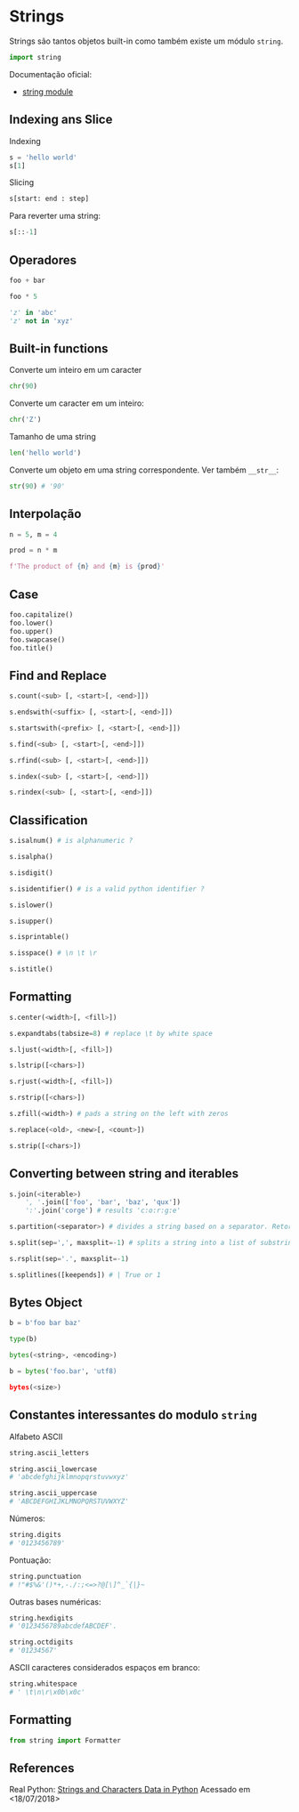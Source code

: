 # Strings

Strings são tantos objetos built-in como também existe um módulo `string`.
```python
import string
```

Documentação oficial:
- [string module](https://docs.python.org/3/library/string.html)

## Indexing ans Slice

Indexing
```python
s = 'hello world'
s[1]
```
Slicing
```python
s[start: end : step]
```

Para reverter uma string:
```python
s[::-1]
```

## Operadores

```python
foo + bar

foo * 5

'z' in 'abc'
'z' not in 'xyz'
```

## Built-in functions

Converte um inteiro em um caracter
```python
chr(90)
```
Converte um caracter em um inteiro:
```python
chr('Z')
```
Tamanho de uma string
```python
len('hello world')
```
Converte um objeto em uma string correspondente. Ver também `__str__`:
```python
str(90) # '90'
```

## Interpolação

```python
n = 5, m = 4

prod = n * m

f'The product of {n} and {m} is {prod}'
```

## Case

```python
foo.capitalize()
foo.lower()
foo.upper()
foo.swapcase()
foo.title()
```

## Find and Replace

```python
s.count(<sub> [, <start>[, <end>]])

s.endswith(<suffix> [, <start>[, <end>]])

s.startswith(<prefix> [, <start>[, <end>]])

s.find(<sub> [, <start>[, <end>]])

s.rfind(<sub> [, <start>[, <end>]])

s.index(<sub> [, <start>[, <end>]])

s.rindex(<sub> [, <start>[, <end>]])

```

## Classification

```python
s.isalnum() # is alphanumeric ?

s.isalpha()

s.isdigit()

s.isidentifier() # is a valid python identifier ?

s.islower()

s.isupper()

s.isprintable()

s.isspace() # \n \t \r

s.istitle()

```

## Formatting

```python
s.center(<width>[, <fill>])

s.expandtabs(tabsize=8) # replace \t by white space

s.ljust(<width>[, <fill>])

s.lstrip([<chars>])

s.rjust(<width>[, <fill>])

s.rstrip([<chars>])

s.zfill(<width>) # pads a string on the left with zeros

s.replace(<old>, <new>[, <count>])

s.strip([<chars>])
```

## Converting between string and iterables

```python
s.join(<iterable>)
    ', '.join(['foo', 'bar', 'baz', 'qux'])
    ':'.join('corge') # results 'c:o:r:g:e'

s.partition(<separator>) # divides a string based on a separator. Retorna uma tupla

s.split(sep=',', maxsplit=-1) # splits a string into a list of substring

s.rsplit(sep='.', maxsplit=-1)

s.splitlines([keepends]) # | True or 1

```

## Bytes Object

```python
b = b'foo bar baz'

type(b)

bytes(<string>, <encoding>)

b = bytes('foo.bar', 'utf8)

bytes(<size>)
```

## Constantes interessantes do modulo `string`

Alfabeto ASCII
```python
string.ascii_letters

string.ascii_lowercase
# 'abcdefghijklmnopqrstuvwxyz'

string.ascii_uppercase
# 'ABCDEFGHIJKLMNOPQRSTUVWXYZ'
```

Números:
```python
string.digits
# '0123456789'
```

Pontuação:
```python
string.punctuation
# !"#$%&'()*+,-./:;<=>?@[\]^_`{|}~
```

Outras bases numéricas:
```python
string.hexdigits
# '0123456789abcdefABCDEF'.

string.octdigits
# '01234567'
```

ASCII caracteres considerados espaços em branco:
```python
string.whitespace
# ' \t\n\r\x0b\x0c'
```

## Formatting

```python
from string import Formatter
```

## References

Real Python: [Strings and Characters Data in Python](https://realpython.com/python-strings/) Acessado em <18/07/2018>
